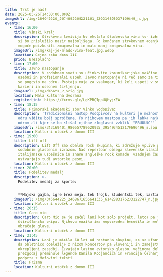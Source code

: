 ```yaml
---
title: Trst je naš!
date: 2025-05-26T14:00:00.000Z
imageUrl: /img/284640320_5674895309221161_226314858637169849_n.jpg
events:
  - time: 16:00
    title: Vinski kralj
    description: Strokovna komisija bo okušala študentska vina ter izbrala tisto, ki
      si bo prislužilo naziv najboljšega. Po končanem strokovnem ocenjevanju bo
      mogoče poizkusiti zmagovalna in malo manj zmagovalna vina.
    imageUrl: /img/kaj-je-mlado-vino-feat.jpg.webp
    location: Sejna soba doma III
    price: Brezplačno
  - time: 17:00
    title: Javno nastopanje
    description: V sodobnem svetu so učinkovite komunikacijske veščine ključne za
      osebni in profesionalni uspeh. Javno nastopanje ni več samo za tiste, ki
      so pogosto na odru. Postaja nuja za vsakogar, ki želi uspeti v svoji
      karieri in osebnem življenju.
    imageUrl: /img/debata_2_orig.jpg
    location: Mala kulturna dvorana
    registerLink: https://forms.gle/LgKPRQTppUQHyjXEA
  - time: 18:15
    title: Primorski akademski zbor Vinko Vodopivec
    description: 'Tradicionalni nastop Vodopivcev na kulturi je možnost, da fante na
      odru vidite bolj sproščene. Po njihovem nastopu pa jih lahko najdete pod
      odrom ali kjer se bo slišal njihov zloglasni vzklik: "BRUUUUC"'
    imageUrl: /img/343169401_980557789620925_3954934512170696496_n.jpg
    location: Kulturni otoček z domom III
  - time: 19:00
    title: Lift off
    description: Lift Off smo obalna rock skupina, ki združuje vplive preteklosti s
      sodobnim glasbenim izrazom. Naš repertoar obsega slovenske klasike,
      italijanske uspešnice in znane angleške rock komade, vzadnjem času pa
      ustvarjajo tudi avtorske pesmi.
    location: Kulturni otoček z domom III
  - time: 20:00
    title: Podelitev medalj
    description: >-
      Podelitev medalj za športe: 


      **Majska gajba, igre brez meja, tek trojk, študentski tek, karting, šah, mini golf, old bike race, med dvema ognjema, kmečke igre, ročni nogomet, pub kviz.**
    imageUrl: /img/345644225_2468671656641535_6142883176233122747_n.jpg
    location: Kulturni otoček z domom III
  - time: 20:15
    title: Caro mio
    description: Caro Mio se je začel lani kot solo projekt, letos pa je tu že v
      štiričlanska ekipa. Njihova muzika ima neposredna besedila in melodije ki
      obračajo glave.
    location: Kulturni otoček z domom III
  - time: 21:45
    description: Lani je minilo 50 let od nastanka skupine, so se »fantje« odločili,
      da obletnico obeležijo z nizom koncertov pa Sloveniji in zamejstvu v
      okrepljeni zasedbi. Izvajajo lastno avtorsko glasbo, večinoma dela
      prezgodaj preminule legende Danila Kocjančiča in Francija Čelharja,
      podprta z Mefovimi teksti.
    title: Prizma
    location: Kulturni otoček z domom III
---
```

